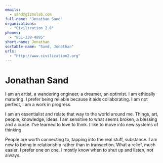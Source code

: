 ```yaml
---
emails: 
  - sand@gizmolab.com
full-name: "Jonathan Sand"
organizations: 
  - "Civilization 2.0"
phones: 
  - "831-338-4885"
short-name: Jonathan
sortable-name: "Sand, Jonathan"
urls: 
  - "http://www.civilization2.org"
---
```

# Jonathan Sand
I am an artist, a wandering engineer, a dreamer, an optimist.  I am ethically maturing. I prefer being reliable because it aids collaborating. I am not perfect, I am a work in progress.

I am an essentialist and relate that way to the world around me. Things, art, people, knowledge, ideas. I am sensitive to what seems broken, a blessing and a curse. I've learned to love to think. I like to move into new systems of thinking. 

People are worth connecting to, tapping into the real stuff, substance. I am new to being in relationship rather than in transaction. What a relief, much easier. I prefer one on one. I mostly know when to shut up and listen, not always.